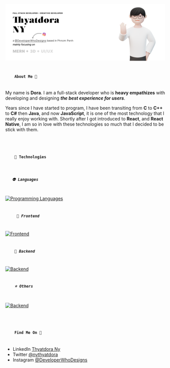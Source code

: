 <img src="./static/github-hero.png"/>

<br>

<h4>
  <code>
    About Me 👋
  </code>
</h4>

My name is **Dora**. I am a full-stack developer who is **heavy empathizes**
with developing and designing **_the best experience for users_**.

Years since I have started to program, I have been transiting from **C** to
**C++** to **C#** then **Java**, and now **JavaScript**, it is one of the most
technology that I really enjoy working with. Shortly after I got introduced to
**React**, and **React Native**, I am so in love with these technologies so much
that I decided to be stick with them.

<br/>

<h4>
  <code>
    🚀 Technologies
  </code>
</h4>

<h5>
  <code>
   👽 Languages
  </code>
</h5>

[![Programming Languages](https://skillicons.dev/icons?i=c,cpp,ts,js,wasm&theme=light)](https://skillicons.dev)

<h5>
  <code>
	 💅 Frontend
  </code>
</h5>

[![Frontend](https://skillicons.dev/icons?i=react,next,vue,gatsby,tailwind&theme=light)](https://skillicons.dev)

<h5>
  <code>
    🧠 Backend
  </code>
</h5>

[![Backend](https://skillicons.dev/icons?i=nodejs,java,prisma,postgres,redis&theme=light)](https://skillicons.dev)

<h5>
  <code>
    ⭐️ Others
  </code>
</h5>

[![Backend](https://skillicons.dev/icons?i=git,bash,vim,vscode,figma&theme=light)](https://skillicons.dev)

<br/>

<h4>
  <code>
    Find Me On 🥷
  </code>
</h4>

- LinkedIn <a href="https://www.linkedin.com/in/nythyatdora">Thyatdora Ny</a>
- Twitter <a href="https://www.twitter.com/nythyatdora">@nythyatdora</a>
- Instagram
  <a href="https://www.instagram.com/developerwhodesigns">@DeveloperWhoDesigns</a>

